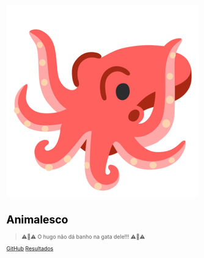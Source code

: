 <img src='assets/images/logo.png' class="cover-image">

<h1 style="color: black;">
    Animalesco
</h1>

> ⚠️🚨⚠️ O hugo não dá banho na gata dele!!! ⚠️🚨⚠️

[GitHub](https://github.com/UnBArqDsw2021-1/2021.1_G01_Animalesco_docs)
[Resultados](#animalesco)
